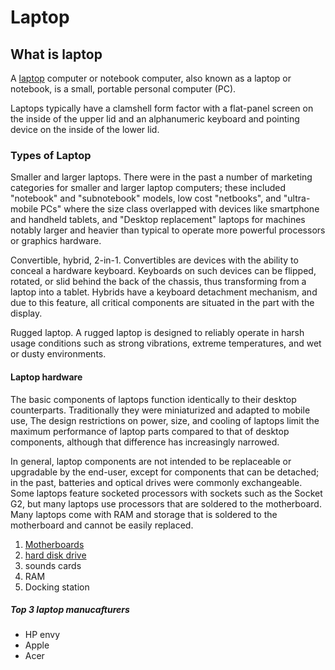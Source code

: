 # Laptop

## What is laptop
A [laptop](https://en.wikipedia.org/wiki/Laptop) computer or notebook computer, also known as a laptop or notebook, is a small, portable personal computer (PC).

Laptops typically have a clamshell form factor with a flat-panel screen on the inside of the upper lid and an alphanumeric keyboard and pointing device on the inside of the lower lid.

### Types of Laptop
Smaller and larger laptops. There were in the past a number of marketing categories for smaller and larger laptop computers; these included "notebook" and "subnotebook" models, low cost "netbooks", and "ultra-mobile PCs" where the size class overlapped with devices like smartphone and handheld tablets, and "Desktop replacement" laptops for machines notably larger and heavier than typical to operate more powerful processors or graphics hardware.

Convertible, hybrid, 2-in-1. Convertibles are devices with the ability to conceal a hardware keyboard. Keyboards on such devices can be flipped, rotated, or slid behind the back of the chassis, thus transforming from a laptop into a tablet. Hybrids have a keyboard detachment mechanism, and due to this feature, all critical components are situated in the part with the display.

Rugged laptop. A rugged laptop is designed to reliably operate in harsh usage conditions such as strong vibrations, extreme temperatures, and wet or dusty environments.

#### Laptop hardware
The basic components of laptops function identically to their desktop counterparts. Traditionally they were miniaturized and adapted to mobile use, The design restrictions on power, size, and cooling of laptops limit the maximum performance of laptop parts compared to that of desktop components, although that difference has increasingly narrowed.

In general, laptop components are not intended to be replaceable or upgradable by the end-user, except for components that can be detached; in the past, batteries and optical drives were commonly exchangeable. Some laptops feature socketed processors with sockets such as the Socket G2, but many laptops use processors that are soldered to the motherboard. Many laptops come with RAM and storage that is soldered to the motherboard and cannot be easily replaced.

1. [Motherboards](https://en.wikipedia.org/wiki/Motherboard)
2. [hard disk drive](https://en.wikipedia.org/wiki/Hard_disk_drive) 
3. sounds cards
4. RAM
5. Docking station

##### Top 3 laptop manucafturers
* HP envy
* Apple
* Acer
